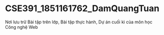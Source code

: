 # CSE391_1851161762_DamQuangTuan
Nơi lưu trữ Bài tập trên lớp, Bài tập thực hành, Dự án cuối kì của môn học Công nghệ Web
